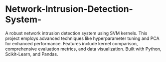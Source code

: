 # Network-Intrusion-Detection-System-
A robust network intrusion detection system using SVM kernels. This project employs advanced techniques like hyperparameter tuning and PCA for enhanced performance. Features include kernel comparison, comprehensive evaluation metrics, and data visualization. Built with Python, Scikit-Learn, and Pandas.
